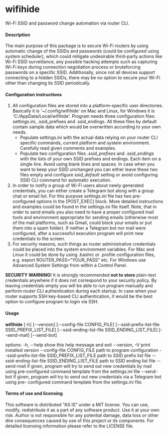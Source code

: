 # wifihide

Wi-Fi SSID and password change automation via router CLI.

#### Description

The main purpose of this package is to secure Wi-Fi routers by using automatic change of the SSIDs and passwords (could be configured using system scheduler), which could mitigate undesirable third-party actions like Wi-Fi SSID surveillance, any possible hacking attempts such as capturing Wi-Fi keys during connection negotiation process or bruteforcing passwords on a specific SSID. Additionally, since not all devices support connecting to a hidden SSIDs, there may be no option to secure your Wi-Fi other than changing its SSID periodically. 

#### Configuration instructions

1. All configuration files are stored into a platform-specific user directories. Basically it is '~/.config/wifihide' on Mac and Linux, for Windows it is 'C:/AppData/Local/wifihide'. Program needs three configuration files: settings.ini, .ssid\_prefixes and .ssid\_endings. All these files by default contain sample data which would be overwritten according to your own needs. 
    - Populate settings.ini with the actual data relying on your router CLI specific commands, current platform and system environment. Carefully read given comments and examples.
    - Populate two configuration files *.ssid\_prefixes* and *.ssid\_endings* with the lists of your own SSID prefixes and endings. Each item on a single line. Avoid using blank lines and spaces. In case when you want to keep your SSID unchanged you can either leave these two files empty and configure *ssid\_default* setting or avoid configuring SSID CLI command for automatic execution.
2. In order to notify a group of Wi-Fi users about newly generated credentials, you can either create a Telegram bot along with a group chat or email list. For this purpose *settings.ini* file has two pre-configured options in the \[POST\_EXEC\] block. More detailed instructions and examples could be found in the settings.ini file itself. Note, that in order to send emails you also need to have a proper configured mail tools and environment appropriate for sending emails (otherwise most of the mail platforms, such as Gmail, could block your emails or put them into a spam folder). If neither a Telegram bot nor mail were configured, after a successful execution program will print new credentials to the screen.
3. For security reasons, such things as router administrative credentials could be placed into the system environment variables. For Mac and Linux it could be done by using .bashrc or .profile configuration files, e.g. export ROUTER\_PASS="YOUR\_PASS" etc. For Windows use Advanced System Settings from within a Control Panel.

**SECURITY WARNING!** It is strongly recommended **not to store** plain-text credentials anywhere if it does not correspond to your security policy. By leaving credentials empty you will be able to run program manually and perform router CLI authentication during each startup. In case when your router supports SSH key-based CLI authentication, it would be the best option to configure program to login via SSH.

#### Usage

**wifihide** \[-h\] \[--version\] \[--config-file CONFIG\_FILE\] \[--ssid-prefix-list-file SSID\_PREFIX\_LIST\_FILE\] \[--ssid-ending-list-file SSID\_ENDING\_LIST\_FILE\] \[--send-mail\] \[--send-bot\]

options:
    -h, --help            show this help message and exit
    --version, -V         print installed version
    --config-file CONFIG\_FILE
                        path to program configuration
    --ssid-prefix-list-file SSID\_PREFIX\_LIST\_FILE
                        path to SSID prefix list file
    --ssid-ending-list-file SSID\_ENDING\_LIST\_FILE
                        path to SSID ending list file
    --send-mail           if given, program will try to send out new credentials by mail using pre-configured
                        command template from the settings.ini file
    --send-bot            if given, program will try to send out new credentials via a Telegram bot using pre-
                        configured command template from the settings.ini file.

#### Terms of use and licensing

This software is distributed "AS IS" under a MIT license. You can use, modify, redistribute it as a part of any software product. Use it at your own risk. Author is not responsible for any potential damage, data loss or other dire consequences caused by use of this project or its components. For detailed licensing information please refer to the LICENSE file.
